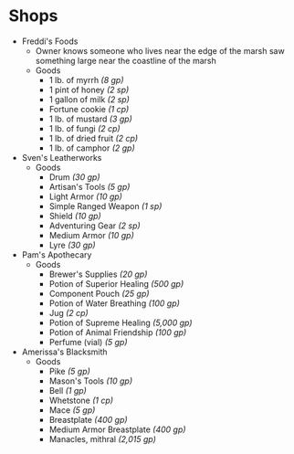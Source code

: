 # Shops
- Freddi's Foods
	- Owner knows someone who lives near the edge of the marsh saw something large near the coastline of the marsh
	- Goods
		- 1 lb. of myrrh _(8 gp)_  
		- 1 pint of honey _(2 sp)_                                                                       
		- 1 gallon of milk _(2 sp)_  
		- Fortune cookie _(1 cp)_  
		- 1 lb. of mustard _(3 gp)_  
		- 1 lb. of fungi _(2 cp)_  
		- 1 lb. of dried fruit _(2 cp)_  
		- 1 lb. of camphor _(2 gp)_
- Sven's Leatherworks
	- Goods
		- Drum _(30 gp)_  
		- Artisan's Tools _(5 gp)_  
		- Light Armor _(10 gp)_  
		- Simple Ranged Weapon _(1 sp)_  
		- Shield _(10 gp)_  
		- Adventuring Gear _(2 sp)_  
		- Medium Armor _(10 gp)_  
		- Lyre _(30 gp)_
- Pam's Apothecary
	- Goods
		- Brewer's Supplies _(20 gp)_  
		- Potion of Superior Healing _(500 gp)_  
		- Component Pouch _(25 gp)_  
		- Potion of Water Breathing _(100 gp)_  
		- Jug _(2 cp)_  
		- Potion of Supreme Healing _(5,000 gp)_  
		- Potion of Animal Friendship _(100 gp)_  
		- Perfume (vial) _(5 gp)_
- Amerissa's Blacksmith
	- Goods
		- Pike _(5 gp)_  
		- Mason's Tools _(10 gp)_  
		- Bell _(1 gp)_  
		- Whetstone _(1 cp)_  
		- Mace _(5 gp)_  
		- Breastplate _(400 gp)_  
		- Medium Armor Breastplate _(400 gp)_  
		- Manacles, mithral _(2,015 gp)_  